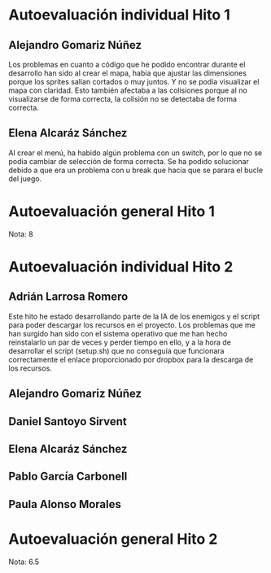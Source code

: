 # Autoevaluación individual Hito 1

## Alejandro Gomariz Núñez
Los problemas en cuanto a código que he podido encontrar durante el desarrollo han sido al crear el mapa, habia que ajustar las dimensiones porque los sprites salian cortados o muy juntos. Y no se podia visualizar el mapa con claridad. Esto también afectaba a las colisiones porque al no visualizarse de forma correcta, la colisión no se detectaba de forma correcta.

## Elena Alcaráz Sánchez
Al crear el menú, ha habido algún problema con un switch, por lo que no se podia cambiar de selección de forma correcta. Se ha podido solucionar debido a que era un problema con u break que hacia que se parara el bucle del juego.

# Autoevaluación general Hito 1
Nota: 8

# Autoevaluación individual Hito 2

## Adrián Larrosa Romero
Este hito he estado desarrollando parte de la IA de los enemigos y el script para poder descargar los recursos en el proyecto. Los problemas que me han surgido han sido con el sistema operativo que me han hecho reinstalarlo un par de veces y perder tiempo en ello, y a la hora de desarrollar el script (setup.sh) que no conseguía que funcionara correctamente el enlace proporcionado por dropbox para la descarga de los recursos.

## Alejandro Gomariz Núñez


## Daniel Santoyo Sirvent


## Elena Alcaráz Sánchez


## Pablo García Carbonell


## Paula Alonso Morales


# Autoevaluación general Hito 2
Nota: 6.5
